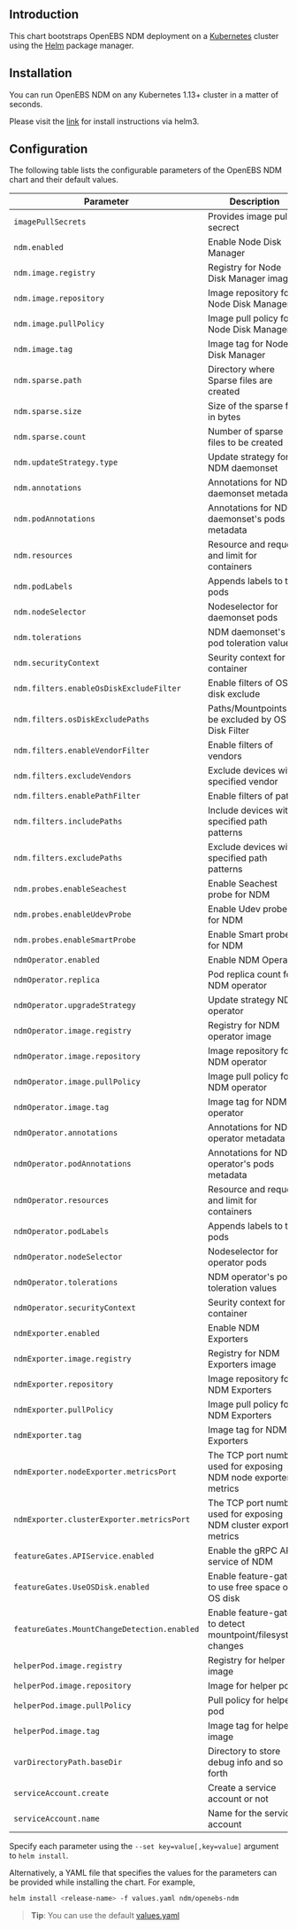 ## Introduction

This chart bootstraps OpenEBS NDM deployment on a [Kubernetes](http://kubernetes.io) cluster using the
[Helm](https://helm.sh) package manager.

## Installation

You can run OpenEBS NDM on any Kubernetes 1.13+ cluster in a matter of seconds.

Please visit the [link](https://openebs.github.io/node-disk-manager/) for install instructions via helm3.

## Configuration

The following table lists the configurable parameters of the OpenEBS NDM chart and their default values.

| Parameter                               | Description                                   | Default                                   |
| ----------------------------------------| --------------------------------------------- | ----------------------------------------- |
| `imagePullSecrets`                      | Provides image pull secrect                   | `""`                                      |
| `ndm.enabled`                           | Enable Node Disk Manager                      | `true`                                    |
| `ndm.image.registry`                    | Registry for Node Disk Manager image          | `""`                                      |
| `ndm.image.repository`                  | Image repository for Node Disk Manager        | `openebs/node-disk-manager`               |
| `ndm.image.pullPolicy`                  | Image pull policy for Node Disk Manager       | `IfNotPresent`                            |
| `ndm.image.tag`                         | Image tag for Node Disk Manager               | `1.5.0`                                   |
| `ndm.sparse.path`                       | Directory where Sparse files are created      | `/var/openebs/sparse`                     |
| `ndm.sparse.size`                       | Size of the sparse file in bytes              | `10737418240`                             |
| `ndm.sparse.count`                      | Number of sparse files to be created          | `0`                                       |
| `ndm.updateStrategy.type`               | Update strategy for NDM daemonset             | `RollingUpdate`                           |
| `ndm.annotations`                       | Annotations for NDM daemonset metadata        | `""`                                      |
| `ndm.podAnnotations`                    | Annotations for NDM daemonset's pods metadata | `""`                                      |
| `ndm.resources`                         | Resource and request and limit for containers | `""`                                      |
| `ndm.podLabels`                         | Appends labels to the pods                    | `""`                                      |
| `ndm.nodeSelector`                      | Nodeselector for daemonset pods               | `""`                                      |
| `ndm.tolerations`                       | NDM daemonset's pod toleration values         | `""`                                      |
| `ndm.securityContext`                   | Seurity context for container                 | `""`                                      |
| `ndm.filters.enableOsDiskExcludeFilter` | Enable filters of OS disk exclude             | `true`                                    |
| `ndm.filters.osDiskExcludePaths`        | Paths/Mountpoints to be excluded by OS Disk Filter| `/,/etc/hosts,/boot`                           |
| `ndm.filters.enableVendorFilter`        | Enable filters of vendors                     | `true`                                    |
| `ndm.filters.excludeVendors`            | Exclude devices with specified vendor         | `CLOUDBYT,OpenEBS`                        |
| `ndm.filters.enablePathFilter`          | Enable filters of paths                       | `true`                                    |
| `ndm.filters.includePaths`              | Include devices with specified path patterns  | `""`                                      |
| `ndm.filters.excludePaths`              | Exclude devices with specified path patterns  | `loop,fd0,sr0,/dev/ram,/dev/dm-,/dev/md,/dev/rbd,/dev/zd`|
| `ndm.probes.enableSeachest`             | Enable Seachest probe for NDM                 | `false`                                    |
| `ndm.probes.enableUdevProbe`            | Enable Udev probe for NDM                     | `true`                                    |
| `ndm.probes.enableSmartProbe`           | Enable Smart probe for NDM                    | `true`                                    |
| `ndmOperator.enabled`                   | Enable NDM Operator                           | `true`                                    |
| `ndmOperator.replica`                   | Pod replica count for NDM operator            | `1`                                       |
| `ndmOperator.upgradeStrategy`           | Update strategy NDM operator                  | `"Recreate"`                              |
| `ndmOperator.image.registry`            | Registry for NDM operator image               | `""`                                      |
| `ndmOperator.image.repository`          | Image repository for NDM operator             | `openebs/node-disk-operator`              |
| `ndmOperator.image.pullPolicy`          | Image pull policy for NDM operator            | `IfNotPresent`                            |
| `ndmOperator.image.tag`                 | Image tag for NDM operator                    | `1.5.0`                                   |
| `ndmOperator.annotations`               | Annotations for NDM operator metadata         | `""`                                      |
| `ndmOperator.podAnnotations`            | Annotations for NDM operator's pods metadata  | `""`                                      |
| `ndmOperator.resources`                 | Resource and request and limit for containers | `""`                                      |
| `ndmOperator.podLabels`                 | Appends labels to the pods                    | `""`                                      |
| `ndmOperator.nodeSelector`              | Nodeselector for operator pods                | `""`                                      |
| `ndmOperator.tolerations`               | NDM operator's pod toleration values          | `""`                                      |
| `ndmOperator.securityContext`           | Seurity context for container                 | `""`                                      |
| `ndmExporter.enabled`                   | Enable NDM Exporters                          | `false`                                   |
| `ndmExporter.image.registry`            | Registry for NDM Exporters image              | `""`                                      |
| `ndmExporter.repository`                | Image repository for NDM Exporters            | `openebs/node-disk-exporter`              |
| `ndmExporter.pullPolicy`                | Image pull policy for NDM Exporters           | `IfNotPresent`                            |
| `ndmExporter.tag`                       | Image tag for NDM Exporters                   | `1.6.0`                                   |
| `ndmExporter.nodeExporter.metricsPort`  | The TCP port number used for exposing NDM node exporter metrics    | `9101`               |
| `ndmExporter.clusterExporter.metricsPort`   | The TCP port number used for exposing NDM cluster exporter metrics  | `9100`          |
| `featureGates.APIService.enabled`       | Enable the gRPC API service of NDM            | `false`                                   |
| `featureGates.UseOSDisk.enabled`        | Enable feature-gate to use free space on OS disk | `false`                                   |
| `featureGates.MountChangeDetection.enabled` | Enable feature-gate to detect mountpoint/filesystem changes | `false`                                   |
| `helperPod.image.registry`              | Registry for helper image                     | `""`                                      |
| `helperPod.image.repository`            | Image for helper pod                          | `openebs/linux-utils`                     |
| `helperPod.image.pullPolicy`            | Pull policy for helper pod                    | `IfNotPresent`                            |
| `helperPod.image.tag`                   | Image tag for helper image                    | `2.10.0`                                   |
| `varDirectoryPath.baseDir`              | Directory to store debug info and so forth    | `/var/openebs`                            |
| `serviceAccount.create`                 | Create a service account or not               | `true`                                    |
| `serviceAccount.name`                   | Name for the service account                  | `true`                                    |


Specify each parameter using the `--set key=value[,key=value]` argument to `helm install`.

Alternatively, a YAML file that specifies the values for the parameters can be provided while installing the chart. For example,

```bash
helm install <release-name> -f values.yaml ndm/openebs-ndm
```

> **Tip**: You can use the default [values.yaml](values.yaml)
